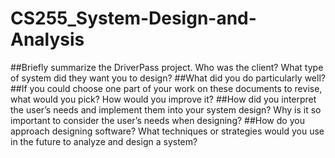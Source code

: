 # CS255_System-Design-and-Analysis

##Briefly summarize the DriverPass project. Who was the client? What type of system did they want you to design?
##What did you do particularly well?
##If you could choose one part of your work on these documents to revise, what would you pick? How would you improve it?
##How did you interpret the user’s needs and implement them into your system design? Why is it so important to consider the user’s needs when designing?
##How do you approach designing software? What techniques or strategies would you use in the future to analyze and design a system?
